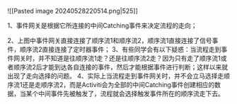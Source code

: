 ![[Pasted image 20240528220514.png|525]]

1、事件网关是根据它所连接的中间Catching事件来决定流程的走向；

2、上图中事件网关直接连接了顺序流1和顺序流2，顺序流1直接连接了信号事件，顺序流2直接连接了定时器事件；
3、有些同学会有以下疑惑：当流程走到事件网关时，并不知道是往顺序流1走？还是往顺序流2走？因为只有走了顺序流1或者顺序流2后才能到达各自连接的事件，然后才能根据事件进行判断；这样以来就出现了走向选择的问题。
4、实际上当流程走到事件网关时，并不会立马选择走顺序流1还是走顺序流2，而是Activiti会为全部的中间Catching事件创建相应的数据，当某个中间事件先被触发了，流程就会选择触发事件所在的顺序流走下去。